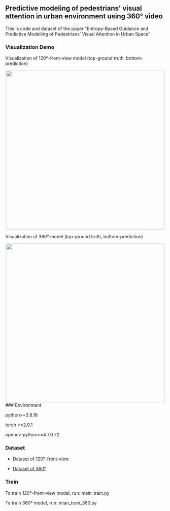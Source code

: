 ## Predictive modeling of pedestrians' visual attention in urban environment using 360° video

This is code and dataset of the paper "Entropy-Based Guidance and Predictive Modelling of Pedestrians’ Visual Attention in Urban Space"

### Visualization Demo
Visualization of 120°-front-view model (top-ground truth, bottom-prediction)
<div align="center">
<img src="demo/comparison.gif" width="500px" align="center"/>
</div>

Visualization of 360° model (top-ground truth, bottom-prediction)
<div align="center">
<img src="demo/comparison360.gif" width="500px" align="center"/>
</div>
### Environment

python>=3.8.16

torch >=2.0.1

opencv-python>=4.7.0.72

### Dataset

* <a href="https://cloud.tsinghua.edu.cn/f/e0038a4d705e4c179195/?dl=1h">Dataset of 120°-front-view</a>

* <a href="https://cloud.tsinghua.edu.cn/f/e0038a4d705e4c179195/?dl=2h">Dataset of 360°</a>

### Train

To train 120°-front-view model, run: main_train.py

To train 360° model, run: mian_train_360.py
